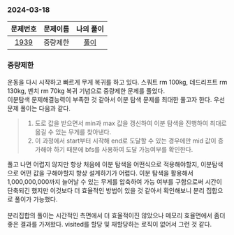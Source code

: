 ### 2024-03-18
|                      문제번호                      | 문제이름  | 나의 풀이  |
|:----------------------------------------------:|:-----:|:------:|
| [1939](https://www.acmicpc.net/problem/1939) | 중량제한 | [풀이](https://github.com/Kminwo-o/BaekJoon-Algorithm/blob/main/%EB%B0%B1%EC%A4%80/Gold/1939.%E2%80%85%EC%A4%91%EB%9F%89%EC%A0%9C%ED%95%9C/%EC%A4%91%EB%9F%89%EC%A0%9C%ED%95%9C.java) |

### 중량제한
운동을 다시 시작하고 빠르게 무게 복귀를 하고 있다. 스쿼트 rm 100kg, 데드리프트 rm 130kg, 벤치 rm 70kg 복귀 기념으로 중량제한 문제를 풀었다. <br>
이분탐색 문제해결능력이 부족한 것 같아서 이분 탐색 문제를 최대한 풀고자 한다. 우선 문제 풀이는 다음과 같다. <br>
>1. 도로 값을 받으면서 min과 max 값을 갱신하여 이분 탐색을 진행하여 최대로 옮길 수 있는 무게를 찾아낸다.
>2. 이 과정에서 start부터 시작해 end로 도달할 수 있는 경우에만 mid 값이 증가해야 하기 때문에 bfs를 사용하여 도달 가능여부를 확인한다.

풀고 나면 어렵지 않지만 항상 처음에 이분 탐색을 어떤식으로 적용해야할지, 이분탐색으로 어떤 값을 구해야할지 항상 설계하기가 어렵다. 이분 탐색을 활용해서 1,000,000,000까지 늘어날 수 있는 무게를 압축하여 가능 여부를 구함으로써 시간이 단축되긴 했지만 이것보다 더 효율적인 방법이 있을 것 같아서 확인해보니 분리 집합으로 풀이가 가능했다. <br>
<br>
분리집합의 풀이는 시간적인 측면에서 더 효율적이진 않았으나 메모리 효율면에서 좀더 좋은 결과를 가져왔다. visited를 할당 및 재할당하는 로직이 없어서 그런 것 같다.